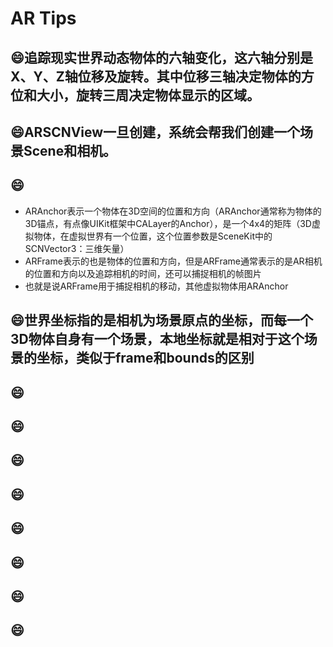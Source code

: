 # AR Tips


## :smile:追踪现实世界动态物体的六轴变化，这六轴分别是X、Y、Z轴位移及旋转。其中位移三轴决定物体的方位和大小，旋转三周决定物体显示的区域。
## :smile:ARSCNView一旦创建，系统会帮我们创建一个场景Scene和相机。
## :smile:
- ARAnchor表示一个物体在3D空间的位置和方向（ARAnchor通常称为物体的3D锚点，有点像UIKit框架中CALayer的Anchor），是一个4x4的矩阵（3D虚拟物体，在虚拟世界有一个位置，这个位置参数是SceneKit中的SCNVector3：三维矢量）
- ARFrame表示的也是物体的位置和方向，但是ARFrame通常表示的是AR相机的位置和方向以及追踪相机的时间，还可以捕捉相机的帧图片
- 也就是说ARFrame用于捕捉相机的移动，其他虚拟物体用ARAnchor
## :smile:世界坐标指的是相机为场景原点的坐标，而每一个3D物体自身有一个场景，本地坐标就是相对于这个场景的坐标，类似于frame和bounds的区别
## :smile: 
## :smile:
## :smile:
## :smile:
## :smile:
## :smile:
## :smile:
## :smile:
